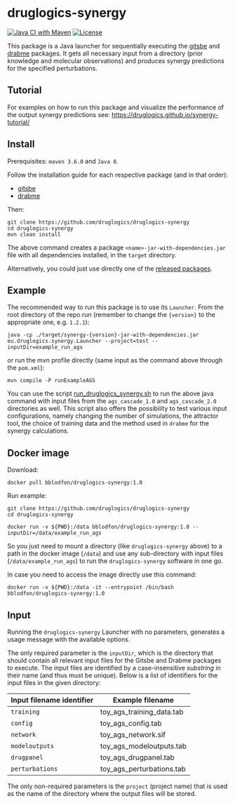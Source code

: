 # druglogics-synergy

<!-- badges: start -->
[![Java CI with Maven](https://github.com/druglogics/druglogics-synergy/workflows/Java%20CI%20with%20Maven/badge.svg)](https://github.com/druglogics/druglogics-synergy/actions)
[![License](https://img.shields.io/github/license/druglogics/druglogics-synergy)](https://github.com/druglogics/druglogics-synergy/blob/master/LICENSE)
<!-- badges: end -->

This package is a Java launcher for sequentially executing the [gitsbe](https://github.com/druglogics/gitsbe) and [drabme](https://github.com/druglogics/drabme) packages.
It gets all necessary input from a directory (prior knowledge and molecular observations) and produces synergy predictions for the specified perturbations.

## Tutorial

For examples on how to run this package and visualize the performance of the output synergy predictions see: https://druglogics.github.io/synergy-tutorial/

## Install

Prerequisites: `maven 3.6.0` and `Java 8`.

Follow the installation guide for each respective package (and in that order):

- [gitsbe](https://github.com/druglogics/gitsbe)
- [drabme](https://github.com/druglogics/drabme)

Then:
```
git clone https://github.com/druglogics/druglogics-synergy
cd druglogics-synergy
mvn clean install
```

The above command creates a package `<name>-jar-with-dependencies.jar` file with all dependencies installed, in the `target` directory.

Alternatively, you could just use directly one of the [released packages](https://github.com/druglogics/druglogics-synergy/packages/).

## Example

The recommended way to run this package is to use its `Launcher`.
From the root directory of the repo run (remember to change the `{version}` to the appropriate one, e.g. `1.2.1`):

```
java -cp ./target/synergy-{version}-jar-with-dependencies.jar eu.druglogics.synergy.Launcher --project=test --inputDir=example_run_ags
```

or run the mvn profile directly (same input as the command above through the `pom.xml`):

```
mvn compile -P runExampleAGS
```

You can use the script [run_druglogics_synergy.sh](https://github.com/druglogics/druglogics-synergy/blob/master/run_druglogics_synergy.sh) to run the above java command with input files from the `ags_cascade_1.0` and `ags_cascade_2.0` directories as well.
This script also offers the possibility to test various input configurations, namely changing the number of simulations, the attractor tool, the choice of training data and the method used in `drabme` for the synergy calculations.

## Docker image

Download:
```
docker pull bblodfon/druglogics-synergy:1.0
```

Run example:
```
git clone https://github.com/druglogics/druglogics-synergy
cd druglogics-synergy

docker run -v ${PWD}:/data bblodfon/druglogics-synergy:1.0 --inputDir=/data/example_run_ags
```

So you just need to mount a directory (like `druglogics-synergy` above) to a path in the docker image (`/data`) and use any sub-directory with input files (`/data/example_run_ags`) to run the `druglogics-synergy` software in one go.

In case you need to access the image directly use this command:

```
docker run -v ${PWD}:/data -it --entrypoint /bin/bash bblodfon/druglogics-synergy:1.0
```

## Input

Running the `druglogics-synergy` Launcher with no parameters, generates a usage message with the available options. 

The only required parameter is the `inputDir`, which is the directory that should contain all relevant input files for the Gitsbe and Drabme packages to execute. 
The input files are identified by a case-insensitive *substring* in their name (and thus must be unique).
Below is a list of identifiers for the input files in the given directory:

Input filename identifier | Example filename
------------------------- | ----------------
`training` | toy_ags_training_data.tab
`config` | toy_ags_config.tab
`network` | toy_ags_network.sif
`modeloutputs` | toy_ags_modeloutputs.tab
`drugpanel` | toy_ags_drugpanel.tab
`perturbations` | toy_ags_perturbations.tab

The only non-required parameters is the `project` (project name) that is used as the name of the directory where the output files will be stored.
